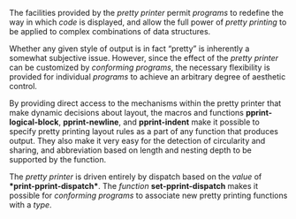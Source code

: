  

The facilities provided by the *pretty printer* permit *programs* to redefine the way in which *code* is displayed, and allow the full power of *pretty printing* to be applied to complex combinations of data structures. 

Whether any given style of output is in fact “pretty” is inherently a somewhat subjective issue. However, since the effect of the *pretty printer* can be customized by *conforming programs*, the necessary flexibility is provided for individual *programs* to achieve an arbitrary degree of aesthetic control. 

By providing direct access to the mechanisms within the pretty printer that make dynamic decisions about layout, the macros and functions **pprint-logical-block**, **pprint-newline**, and **pprint-indent** make it possible to specify pretty printing layout rules as a part of any function that produces output. They also make it very easy for the detection of circularity and sharing, and abbreviation based on length and nesting depth to be supported by the function. 

The *pretty printer* is driven entirely by dispatch based on the *value* of **\*print-pprint-dispatch\***. The *function* **set-pprint-dispatch** makes it possible for *conforming programs* to associate new pretty printing functions with a *type*. 

